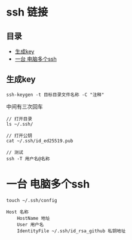 # ssh 链接

## 目录

- [生成key ](#生成key-)
- [一台 电脑多个ssh](#一台-电脑多个ssh)

## 生成key&#x20;

```git 
ssh-keygen -t 目标目录文件名称 -C "注释"
```


中间有三次回车

```git 
// 打开目录
ls ~/.ssh/

// 打开公钥
cat ~/.ssh/id_ed25519.pub

// 测试
ssh -T 用户名@名称

```


# 一台 电脑多个ssh

```git 
touch ~/.ssh/config

Host 名称
    HostName 地址
    User 用户名
    IdentityFile ~/.ssh/id_rsa_github 私钥地址



```
